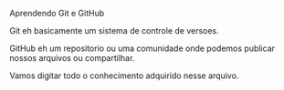 Aprendendo
Git e GitHub


Git eh basicamente um sistema de controle de versoes.

GitHub eh um repositorio ou uma comunidade onde podemos publicar nossos arquivos ou compartilhar.

Vamos digitar todo o conhecimento adquirido nesse arquivo.
